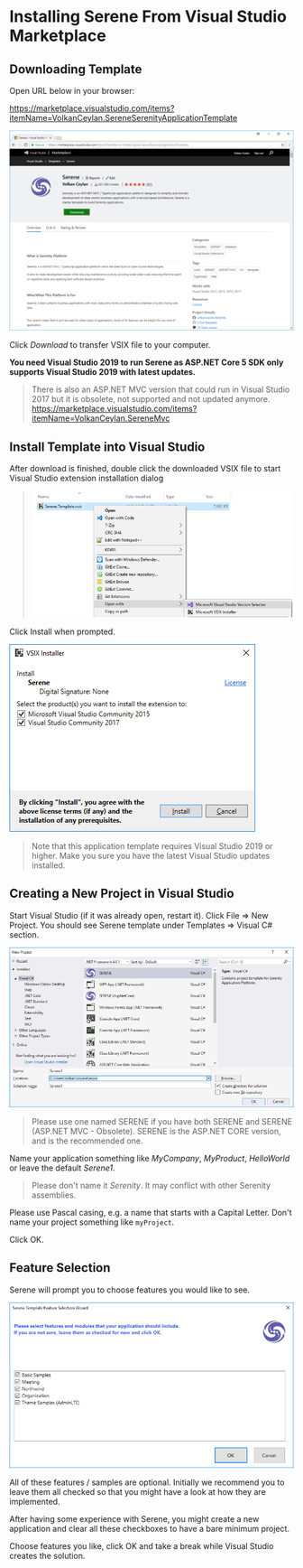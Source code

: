 # Installing Serene From Visual Studio Marketplace

## Downloading Template

Open URL below in your browser:

https://marketplace.visualstudio.com/items?itemName=VolkanCeylan.SereneSerenityApplicationTemplate

![Visual Studio Marketplace Download](img/vsgalleryserene.png)

Click *Download* to transfer VSIX file to your computer.

**You need Visual Studio 2019 to run Serene as ASP.NET Core 5 SDK only supports Visual Studio 2019 with latest updates.**

> There is also an ASP.NET MVC version that could run in Visual Studio 2017 but it is obsolete, not supported and not updated anymore. 
> https://marketplace.visualstudio.com/items?itemName=VolkanCeylan.SereneMvc

## Install Template into Visual Studio

After download is finished, double click the downloaded VSIX file to start Visual Studio extension installation dialog 
> ![VSIX Installation](img/vsixopenwith.png)

Click Install when prompted.

![VSIX Installation](img/vsixinstall.png)

> Note that this application template requires Visual Studio 2019 or higher. Make you sure you have the latest Visual Studio updates installed.

## Creating a New Project in Visual Studio

Start Visual Studio (if it was already open, restart it). Click File => New Project. You should see Serene template under Templates => Visual C# section.

![VSIX New Project](img/newproject.png)

> Please use one named SERENE if you have both SERENE and SERENE (ASP.NET MVC - Obsolete). SERENE is the ASP.NET CORE version, and is the recommended one.

Name your application something like *MyCompany*, *MyProduct*, *HelloWorld* or leave the default *Serene1*.

> Please don't name it *Serenity*. It may conflict with other Serenity assemblies.

Please use Pascal casing, e.g. a name that starts with a Capital Letter. Don't name your project something like `myProject`.

Click OK.

## Feature Selection

Serene will prompt you to choose features you would like to see.

![Feature Selection](img/featureselection.png)

All of these features / samples are optional. Initially we recommend you to leave them all checked so that you might have a look at how they are implemented.

After having some experience with Serene, you might create a new application and clear all these checkboxes to have a bare minimum project.

Choose features you like, click OK and take a break while Visual Studio creates the solution.